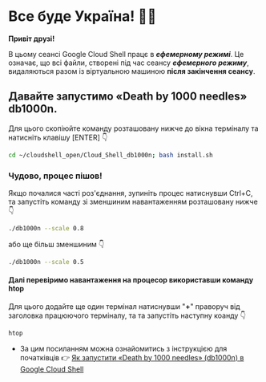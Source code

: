 #   Все буде Україна! 💙💛

**Привіт друзі!**

В цьому сеансі Google Cloud Shell працє в ***ефемерному режимі***. Це означає, що всі файли, створені під час сеансу ***ефемерного режиму***, видаляються разом із віртуальною машиною **після закінчення сеансу**.

## Давайте запустимо «Death by 1000 needles» db1000n. 
Для цього скопіюйте команду розташовану нижче до вікна терміналу 
 та натисніть клавішу [ENTER] 👇
```bash
cd ~/cloudshell_open/Cloud_Shell_db1000n; bash install.sh
```
### Чудово, процес пішов!
Якщо почалися часті роз'єднання, зупиніть процес натиснувши Ctrl+C, та запустіть команду зі зменшиним навантаженням розташовану нижче 👇
```bash
./db1000n --scale 0.8
```
або ще більш зменшиним 👇
```bash
./db1000n --scale 0.5
```
#### Далі перевіримо навантаження на процесор використавши команду htop
Для цього додайте ще один термінал натиснувши "**+**" праворуч від заголовка працюючого терміналу, та та запустіть наступну коанду 👇
```bash
htop
```

* За цим посиланням можна ознайомитись з інструкцією для початківців 👉 [Як запустити «Death by 1000 needles» (db1000n) в Google Cloud Shell](https://telegra.ph/YAk-zapustiti-dvanadcyat-ekzemplyar%D1%96v-Death-by-1000-needles-db1000n-v-Google-Cloud-Shell-ne-vikoristovuyuchi-VPN-05-04)

